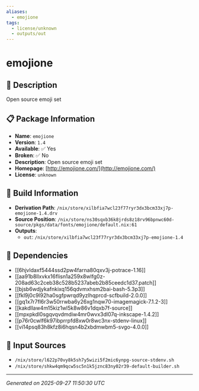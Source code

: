 ```yaml
---
aliases:
  - emojione
tags:
  - license/unknown
  - outputs/out
---
```


# emojione

## 📝 Description

Open source emoji set

## 📋 Package Information

- **Name**: `emojione`
- **Version**: `1.4`
- **Available**: ✅ Yes
- **Broken**: ✅ No
- **Description**: Open source emoji set
- **Homepage**: [http://emojione.com/](http://emojione.com/)
- **License**: `unknown`

## 🔧 Build Information

- **Derivation Path**: `/nix/store/xilbfia7wcl23f77ryr3dx3bcm33xj7p-emojione-1.4.drv`
- **Source Position**: `/nix/store/ns30sqxb36k8jrds8z18rv96bpnwc60d-source/pkgs/data/fonts/emojione/default.nix:61`
- **Outputs**:
  - `out`:  `/nix/store/xilbfia7wcl23f77ryr3dx3bcm33xj7p-emojione-1.4`

## 🔗 Dependencies

- [[6hjvldaxf5444ssd2pw4farna80qxv3j-potrace-1.16]]
- [[aa91b8llxvkx16flisn1a259x8wlfg0z-208ad63c2ceb38c528b5237abeb2b85ceedc1d37.patch]]
- [[bjsb6wdjykafnkixq156qdvmxhsm2bai-bash-5.3p3]]
- [[fkl9j0c9l92ha0sgfpwrqd9yzlhqprcd-scfbuild-2.0.0]]
- [[gq1x7r7fl6r3w50rrwba6y26xg1nqw70-imagemagick-7.1.2-3]]
- [[kakdllaw4m15kiz1wl5k8w86v1dqxb7f-source]]
- [[mpxpkdl0sgqvqvdmdiw4mr0wvx3dl07q-inkscape-1.4.2]]
- [[p76r0cwlf6k97ibprrpfd8xw0r8wc3nx-stdenv-linux]]
- [[vi14psq83h8kfz8i6hqsn4b2xbdmwbm5-svgo-4.0.0]]

## 📁 Input Sources

- `/nix/store/l622p70vy8k5sh7y5wizi5f2mic6ynpg-source-stdenv.sh`
- `/nix/store/shkw4qm9qcw5sc5n1k5jznc83ny02r39-default-builder.sh`

---
*Generated on 2025-09-27 11:50:30 UTC*
